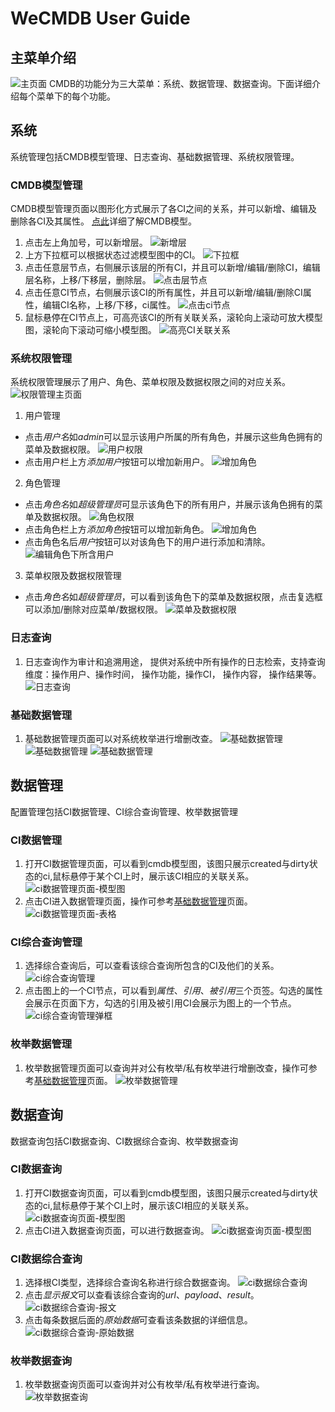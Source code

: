  # WeCMDB User Guide

## 主菜单介绍
![主页面](images/cmdb_main.png)
CMDB的功能分为三大菜单：系统、数据管理、数据查询。下面详细介绍每个菜单下的每个功能。

## 系统
系统管理包括CMDB模型管理、日志查询、基础数据管理、系统权限管理。
### CMDB模型管理
CMDB模型管理页面以图形化方式展示了各CI之间的关系，并可以新增、编辑及删除各CI及其属性。
[点此](wecmdb_model_guide.md)详细了解CMDB模型。

1. 点击左上角加号，可以新增层。
![新增层](images/cmdb_model_layer_add.png)
2. 上方下拉框可以根据状态过滤模型图中的CI。
![下拉框](images/cmdb_model_status_select.png)
3. 点击任意层节点，右侧展示该层的所有CI，并且可以新增/编辑/删除CI，编辑层名称，上移/下移层，删除层。
![点击层节点](images/cmdb_model_layer_edit.png)
4. 点击任意CI节点，右侧展示该CI的所有属性，并且可以新增/编辑/删除CI属性，编辑CI名称，上移/下移，ci属性。
![点击ci节点](images/cmdb_model_ci_edit.png)
5. 鼠标悬停在CI节点上，可高亮该CI的所有关联关系，滚轮向上滚动可放大模型图，滚轮向下滚动可缩小模型图。
![高亮CI关联关系](images/cmdb_model_high_light.png)


### 系统权限管理
系统权限管理展示了用户、角色、菜单权限及数据权限之间的对应关系。
![权限管理主页面](images/permission_main.png)

1. 用户管理

- 点击*用户名*如*admin*可以显示该用户所属的所有角色，并展示这些角色拥有的菜单及数据权限。
![用户权限](images/permission_role_user.png)
- 点击用户栏上方*添加用户*按钮可以增加新用户。
![增加角色](images/permission_role_user_add.png)

2. 角色管理

- 点击*角色名*如*超级管理员*可显示该角色下的所有用户，并展示该角色拥有的菜单及数据权限。
![角色权限](images/permission_role.png)
- 点击角色栏上方*添加角色*按钮可以增加新角色。
![增加角色](images/permission_role_add.png)
- 点击角色名后*用户*按钮可以对该角色下的用户进行添加和清除。
![编辑角色下所含用户](images/permission_role_user_mgmt.png)

3. 菜单权限及数据权限管理

- 点击*角色名*如*超级管理员*，可以看到该角色下的菜单及数据权限，点击复选框可以添加/删除对应菜单/数据权限。
![菜单及数据权限](images/permission_data_access.png)

### 日志查询
1. 日志查询作为审计和追溯用途， 提供对系统中所有操作的日志检索，支持查询维度：操作用户、操作时间， 操作功能，操作CI， 操作内容， 操作结果等。
![日志查询](images/log_search.png)

### <span id="dataBase"></span>基础数据管理
1. 基础数据管理页面可以对系统枚举进行增删改查。
![基础数据管理](images/base_data_management.png)
![基础数据管理](images/base_data_management_add.png)
![基础数据管理](images/base_data_management_edit.png)


## 数据管理
配置管理包括CI数据管理、CI综合查询管理、枚举数据管理

### CI数据管理
1. 打开CI数据管理页面，可以看到cmdb模型图，该图只展示created与dirty状态的ci,鼠标悬停于某个CI上时，展示该CI相应的关联关系。
![ci数据管理页面-模型图](images/ci_data_management_graph.png)
2. 点击CI进入数据管理页面，操作可参考[基础数据管理](#dataBase)页面。
![ci数据管理页面-表格](images/ci_data_management_table.png)

### CI综合查询管理
1. 选择综合查询后，可以查看该综合查询所包含的CI及他们的关系。
![ci综合查询管理](images/ci_integrated_query_management.png)
2. 点击图上的一个CI节点，可以看到*属性*、*引用*、*被引用*三个页签。勾选的属性会展示在页面下方，勾选的引用及被引用CI会展示为图上的一个节点。
![ci综合查询管理弹框](images/ci_integrated_query_management_dialog.png)

### 枚举数据管理
1. 枚举数据管理页面可以查询并对公有枚举/私有枚举进行增删改查，操作可参考[基础数据管理](#dataBase)页面。
![枚举数据管理](images/enum_management.png)

## 数据查询
数据查询包括CI数据查询、CI数据综合查询、枚举数据查询

### CI数据查询
1. 打开CI数据查询页面，可以看到cmdb模型图，该图只展示created与dirty状态的ci,鼠标悬停于某个CI上时，展示该CI相应的关联关系。
![ci数据查询页面-模型图](images/ci_data_enquiry_graph.png)
2. 点击CI进入数据查询页面，可以进行数据查询。
![ci数据查询页面-模型图](images/ci_data_enquiry_table.png)

### CI数据综合查询
1. 选择根CI类型，选择综合查询名称进行综合数据查询。
![ci数据综合查询](images/ci_integrated_query.png)
2. 点击*显示报文*可以查看该综合查询的*url*、*payload*、*result*。
![ci数据综合查询-报文](images/ci_integrated_query_message.png)
3. 点击每条数据后面的*原始数据*可查看该条数据的详细信息。
![ci数据综合查询-原始数据](images/ci_integrated_query_data.png)

### 枚举数据查询
1. 枚举数据查询页面可以查询并对公有枚举/私有枚举进行查询。
![枚举数据查询](images/enum_enquiry.png)
